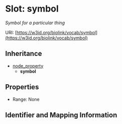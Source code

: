 # Slot: symbol
_Symbol for a particular thing_


URI: [https://w3id.org/biolink/vocab/symbol](https://w3id.org/biolink/vocab/symbol)




## Inheritance

* [node_property](node_property.md)
    * **symbol**



## Properties

 * Range: None



## Identifier and Mapping Information





